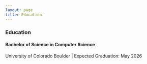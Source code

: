 ```yaml
---
layout: page
title: Education
---
```



### Education

#### Bachelor of Science in Computer Science
University of Colorado Boulder | Expected Graduation: May 2026


